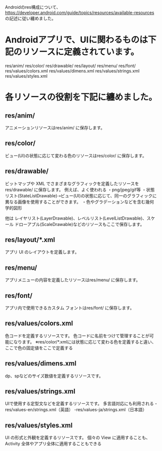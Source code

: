 Androidのres構成について、
https://developer.android.com/guide/topics/resources/available-resources
の記述に従い纏めました。

# Androidアプリで、UIに関わるものは下記のリソースに定義されています。
res/anim/
res/color/
res/drawable/
res/layout/
res/menu/
res/font/
res/values/colors.xml
res/values/dimens.xml
res/values/strings.xml
res/values/styles.xml


# 各リソースの役割を下記に纏めました。
## res/anim/
アニメーションリソースはres/anim/ に保存します。

## res/color/
ビュー(UI)の状態に応じて変わる色のリソースはres/color/ に保存します。

## res/drawable/
ビットマップや XML でさまざまなグラフィックを定義したリソースをres/drawable/ に保存します。
例えば、よく使われる
・png/jpeg/gif等
・状態リスト(StateListDrawable)⇢ビュー(UI)の状態に応じて、同一のグラフィックに異なる画像を使用することができます。
・色やグラデーションなどを含む幾何学的図形

他は
レイヤリスト(LayerDrawable)、レベルリスト(LevelListDrawable)、スケール ドローアブル(ScaleDrawable)などのリソースもここで保存します。

## res/layout/*.xml
アプリ UI のレイアウトを定義します。

## res/menu/
アプリメニューの内容を定義したリソースはres/menu/ に保存します。

## res/font/
アプリ内で使用できるカスタム フォントはres/font/ に保存します。

## res/values/colors.xml
色コードを定義するリソースです。 色コードに名前をつけて管理することが可能になります。
※res/color/*.xmlには状態に応じて変わる色を定義すると違い、ここで色の固定値をここで定義する

## res/values/dimens.xml
dp、spなどのサイズ数値を定義するリソースです。

## res/values/strings.xml
UIで使用する定型文などを定義するリソースです。
多言語対応にも利用される
-res/values-en/strings.xml（英語）
-res/values-ja/strings.xml（日本語）

## res/values/styles.xml
UI の形式と外観を定義するリソースです。
個々の View に適用することも、Activity 全体やアプリ全体に適用することもできる
